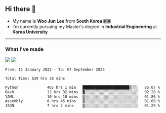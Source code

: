 ## Hi there 👋

- My name is **Woo Jun Lee** from **South Korea 🇰🇷**
- I'm currently pursuing my Master's degree in **Industrial Engineering** at **Korea University**

---

### What I've made

<a href="https://share.streamlit.io/tomtom1103/kuiai_hackathon_2022/main/JL_app.py"><img src="https://img.shields.io/badge/Journey Lee-161B22?style=for-the-badge&logo=streamlit&logoColor=FF4B4B"/></a> <a href="https://jeon-100.github.io/Dangzang/"><img src="https://img.shields.io/badge/당신을 위한 장학금, 당장!-161B22?style=for-the-badge&logo=react&logoColor=#61DAFB"/></a>

<!--START_SECTION:waka-->

```txt
From: 11 January 2022 - To: 07 September 2023

Total Time: 539 hrs 38 mins

Python             465 hrs 1 min   █████████████████████▒░░░   85.07 %
Bash               12 hrs 32 mins  ▓░░░░░░░░░░░░░░░░░░░░░░░░   02.29 %
YAML               10 hrs 10 mins  ▒░░░░░░░░░░░░░░░░░░░░░░░░   01.86 %
Assembly           8 hrs 45 mins   ▒░░░░░░░░░░░░░░░░░░░░░░░░   01.60 %
JSON               7 hrs 2 mins    ▒░░░░░░░░░░░░░░░░░░░░░░░░   01.29 %
```

<!--END_SECTION:waka-->
